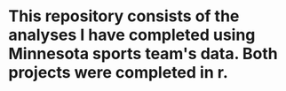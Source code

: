 # This repository consists of the analyses I have completed using Minnesota sports team's data. Both projects were completed in r. 
